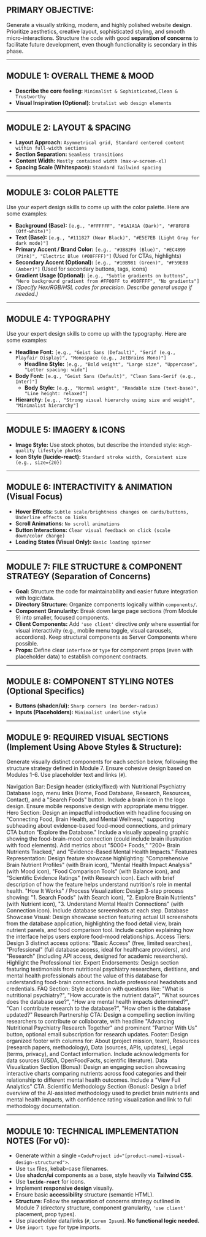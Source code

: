 ## PRIMARY OBJECTIVE:
Generate a visually striking, modern, and highly polished website **design**. Prioritize aesthetics, creative layout, sophisticated styling, and smooth micro-interactions. Structure the code with good **separation of concerns** to facilitate future development, even though functionality is secondary in this phase.

---

## MODULE 1: OVERALL THEME & MOOD
*   **Describe the core feeling:** `Minimalist & Sophisticated,Clean & Trustworthy`
*   **Visual Inspiration (Optional):** `brutalist web design elements`

---

## MODULE 2: LAYOUT & SPACING
*   **Layout Approach:** `Asymmetrical grid, Standard centered content within full-width sections`
*   **Section Separation:** `Seamless transitions`
*   **Content Width:** `Mostly contained width (max-w-screen-xl)`
*   **Spacing Scale (Whitespace):** `Standard Tailwind spacing`

---

## MODULE 3: COLOR PALETTE
Use your expert design skills to come up with the color palette. Here are some examples:
*   **Background (Base):** `[e.g., "#FFFFFF", "#1A1A1A (Dark)", "#F8F8F8 (Off-white)"]`
*   **Text (Base):** `[e.g., "#111827 (Near Black)", "#E5E7EB (Light Gray for dark mode)"]`
*   **Primary Accent / Brand Color:** `[e.g., "#3B82F6 (Blue)", "#EC4899 (Pink)", "Electric Blue (#00FFFF)"]` (Used for CTAs, highlights)
*   **Secondary Accent (Optional):** `[e.g., "#10B981 (Green)", "#F59E0B (Amber)"]` (Used for secondary buttons, tags, icons)
*   **Gradient Usage (Optional):** `[e.g., "Subtle gradients on buttons", "Hero background gradient from #FF00FF to #00FFFF", "No gradients"]`
*   *(Specify Hex/RGB/HSL codes for precision. Describe general usage if needed.)*

---

## MODULE 4: TYPOGRAPHY
Use your expert design skills to come up with the typography. Here are some examples:
*   **Headline Font:** `[e.g., "Geist Sans (Default)", "Serif (e.g., Playfair Display)", "Monospace (e.g., JetBrains Mono)"]`
    *   **Headline Style:** `[e.g., "Bold weight", "Large size", "Uppercase", "Letter spacing: wide"]`
*   **Body Font:** `[e.g., "Geist Sans (Default)", "Clean Sans-Serif (e.g., Inter)"]`
    *   **Body Style:** `[e.g., "Normal weight", "Readable size (text-base)", "Line height: relaxed"]`
*   **Hierarchy:** `[e.g., "Strong visual hierarchy using size and weight", "Minimalist hierarchy"]`

---

## MODULE 5: IMAGERY & ICONS
*   **Image Style:** Use stock photos, but describe the intended style: `High-quality lifestyle photos`
*   **Icon Style (lucide-react):** `Standard stroke width, Consistent size (e.g., size={20})`

---

## MODULE 6: INTERACTIVITY & ANIMATION (Visual Focus)
*   **Hover Effects:** `Subtle scale/brightness changes on cards/buttons, Underline effects on links`
*   **Scroll Animations:** `No scroll animations`
*   **Button Interactions:** `Clear visual feedback on click (scale down/color change)`
*   **Loading States (Visual Only):** `Basic loading spinner`

---

## MODULE 7: FILE STRUCTURE & COMPONENT STRATEGY (Separation of Concerns)
*   **Goal:** Structure the code for maintainability and easier future integration with logic/data.
*   **Directory Structure:** Organize components logically within `components/`.
*   **Component Granularity:** Break down large page sections (from Module 9) into smaller, focused components.
*   **Client Components:** Add `'use client'` directive *only* where essential for visual interactivity (e.g., mobile menu toggle, visual carousels, accordions). Keep structural components as Server Components where possible.
*   **Props:** Define clear `interface` or `type` for component props (even with placeholder data) to establish component contracts.

---

## MODULE 8: COMPONENT STYLING NOTES (Optional Specifics)
*   **Buttons (shadcn/ui):** `Sharp corners (no border-radius)`
*   **Inputs (Placeholders):** `Minimalist underline style`

---

## MODULE 9: REQUIRED VISUAL SECTIONS (Implement Using Above Styles & Structure):
Generate visually distinct components for each section below, following the structure strategy defined in Module 7. Ensure cohesive design based on Modules 1-6. Use placeholder text and links (`#`).

Navigation Bar:
Design header (sticky/fixed) with Nutritional Psychiatry Database logo, menu links (Home, Food Database, Research, Resources, Contact), and a "Search Foods" button. Include a brain icon in the logo design. Ensure mobile responsive design with appropriate menu trigger.
Hero Section:
Design an impactful introduction with headline focusing on "Connecting Food, Brain Health, and Mental Wellness," supporting subheading about evidence-based food-mood connections, and primary CTA button "Explore the Database." Include a visually appealing graphic showing the food-brain-mood connection (could include brain illustration with food elements). Add metrics about "5000+ Foods," "200+ Brain Nutrients Tracked," and "Evidence-Based Mental Health Impacts."
Features Representation:
Design feature showcase highlighting: "Comprehensive Brain Nutrient Profiles" (with Brain icon), "Mental Health Impact Analysis" (with Mood icon), "Food Comparison Tools" (with Balance icon), and "Scientific Evidence Ratings" (with Research icon). Each with brief description of how the feature helps understand nutrition's role in mental health.
"How It Works" / Process Visualization:
Design 3-step process showing: "1. Search Foods" (with Search icon), "2. Explore Brain Nutrients" (with Nutrient icon), "3. Understand Mental Health Connections" (with Connection icon). Include database screenshots at each step.
Database Showcase Visual:
Design showcase section featuring actual UI screenshots from the database application, highlighting the food detail view, brain nutrient panels, and food comparison tool. Include caption explaining how the interface helps users explore food-mood relationships.
Access Tiers:
Design 3 distinct access options: "Basic Access" (free, limited searches), "Professional" (full database access, ideal for healthcare providers), and "Research" (including API access, designed for academic researchers). Highlight the Professional tier.
Expert Endorsements:
Design section featuring testimonials from nutritional psychiatry researchers, dietitians, and mental health professionals about the value of this database for understanding food-brain connections. Include professional headshots and credentials.
FAQ Section:
Style accordion with questions like: "What is nutritional psychiatry?", "How accurate is the nutrient data?", "What sources does the database use?", "How are mental health impacts determined?", "Can I contribute research to the database?", "How often is the database updated?"
Research Partnership CTA:
Design a compelling section inviting researchers to contribute or collaborate, with headline "Advancing Nutritional Psychiatry Research Together" and prominent "Partner With Us" button, optional email subscription for research updates.
Footer:
Design organized footer with columns for: About (project mission, team), Resources (research papers, methodology), Data (sources, APIs, updates), Legal (terms, privacy), and Contact information. Include acknowledgments for data sources (USDA, OpenFoodFacts, scientific literature).
Data Visualization Section (Bonus):
Design an engaging section showcasing interactive charts comparing nutrients across food categories and their relationship to different mental health outcomes. Include a "View Full Analytics" CTA.
Scientific Methodology Section (Bonus):
Design a brief overview of the AI-assisted methodology used to predict brain nutrients and mental health impacts, with confidence rating visualization and link to full methodology documentation.

---

## MODULE 10: TECHNICAL IMPLEMENTATION NOTES (For v0):
*   Generate within a single `<CodeProject id="[product-name]-visual-design-structured">`.
*   Use `tsx` files, kebab-case filenames.
*   Use **shadcn/ui** components as a base, style heavily via **Tailwind CSS**.
*   Use **`lucide-react`** for icons.
*   Implement **responsive design** visually.
*   Ensure basic **accessibility** structure (semantic HTML).
*   **Structure:** Follow the separation of concerns strategy outlined in Module 7 (directory structure, component granularity, `'use client'` placement, prop types).
*   Use placeholder data/links (`#`, `Lorem Ipsum`). **No functional logic needed.**
*   Use `import type` for type imports.